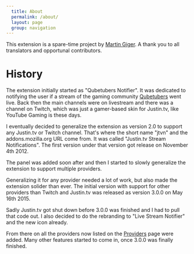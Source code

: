 ```yaml
---
  title: About
  permalink: /about/
  layout: page
  group: navigation
---
```

This extension is a spare-time project by [Martin Giger](http://humanoids.be).
A thank you to all translators and opportunal contributors.

# History
The extension initially started as "Qubetubers Notifier". It was dedicated to
notifying the user if a stream of the gaming community [Qubetubers](http://qubetubers.com)
went live. Back then the main channels were on livestream and there was a
channel on Twitch, which was just a gamer-based skin for Justin.tv, like YouTube
Gaming is these days.

I eventually decided to generalize the extension as version 2.0 to support any
Justin.tv or Twitch channel. That's where the short name "jtvn" and the
addons.mozilla.org URL come from. It was called "Justin.tv Stream Notifications".
The first version under that version got release on November 4th 2012.

The panel was added soon after and then I started to slowly generalize the
extension to support multiple providers.

Generalizing it for any provider needed a lot of work, but also made the
extension solider than ever. The initial version with support for other providers
than Twitch and Justin.tv was released as version 3.0.0 on May 16th 2015.

Sadly Justin.tv got shut down before 3.0.0 was finished and I had to pull that
code out. I also decided to do the rebranding to "Live Stream Notifier" and the
new icon already.

From there on all the providers now listed on the [Providers](/providers) page
were added. Many other features started to come in, once 3.0.0 was finally
finished.
